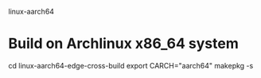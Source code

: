 linux-aarch64

# Build on Archlinux x86_64 system

  cd linux-aarch64-edge-cross-build
  export CARCH="aarch64"
  makepkg -s
  
